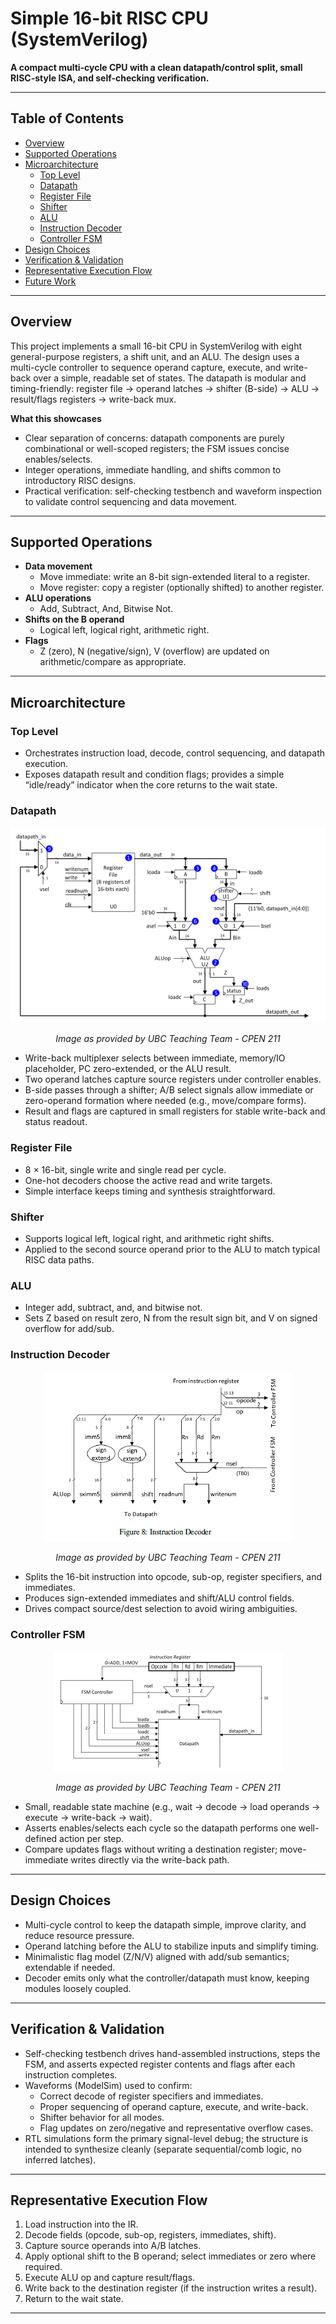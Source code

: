# Simple 16-bit RISC CPU (SystemVerilog)

**A compact multi-cycle CPU with a clean datapath/control split, small RISC-style ISA, and self-checking verification.**

---

## Table of Contents
- [Overview](#overview)
- [Supported Operations](#supported-operations)
- [Microarchitecture](#microarchitecture)
  - [Top Level](#top-level)
  - [Datapath](#datapath)
  - [Register File](#register-file)
  - [Shifter](#shifter)
  - [ALU](#alu)
  - [Instruction Decoder](#instruction-decoder)
  - [Controller FSM](#controller-fsm)
- [Design Choices](#design-choices)
- [Verification & Validation](#verification--validation)
- [Representative Execution Flow](#representative-execution-flow)
- [Future Work](#future-work)

---

## Overview
This project implements a small 16-bit CPU in SystemVerilog with eight general-purpose registers, a shift unit, and an ALU. The design uses a multi-cycle controller to sequence operand capture, execute, and write-back over a simple, readable set of states. The datapath is modular and timing-friendly: register file → operand latches → shifter (B-side) → ALU → result/flags registers → write-back mux.

**What this showcases**
- Clear separation of concerns: datapath components are purely combinational or well-scoped registers; the FSM issues concise enables/selects.
- Integer operations, immediate handling, and shifts common to introductory RISC designs.
- Practical verification: self-checking testbench and waveform inspection to validate control sequencing and data movement.

---

## Supported Operations
- **Data movement**  
  - Move immediate: write an 8-bit sign-extended literal to a register.  
  - Move register: copy a register (optionally shifted) to another register.
- **ALU operations**  
  - Add, Subtract, And, Bitwise Not.
- **Shifts on the B operand**  
  - Logical left, logical right, arithmetic right.
- **Flags**
  - Z (zero), N (negative/sign), V (overflow) are updated on arithmetic/compare as appropriate.

---

## Microarchitecture

### Top Level
- Orchestrates instruction load, decode, control sequencing, and datapath execution.
- Exposes datapath result and condition flags; provides a simple “idle/ready” indicator when the core returns to the wait state.

### Datapath
<p align="center">
    <img src = "Images/datapath.png" />
</p>
<p align="center"><em>Image as provided by UBC Teaching Team - CPEN 211</em></p>

- Write-back multiplexer selects between immediate, memory/IO placeholder, PC zero-extended, or the ALU result.
- Two operand latches capture source registers under controller enables.
- B-side passes through a shifter; A/B select signals allow immediate or zero-operand formation where needed (e.g., move/compare forms).
- Result and flags are captured in small registers for stable write-back and status readout.

### Register File
- 8 × 16-bit, single write and single read per cycle.
- One-hot decoders choose the active read and write targets.
- Simple interface keeps timing and synthesis straightforward.

### Shifter
- Supports logical left, logical right, and arithmetic right shifts.
- Applied to the second source operand prior to the ALU to match typical RISC data paths.

### ALU
- Integer add, subtract, and, and bitwise not.
- Sets Z based on result zero, N from the result sign bit, and V on signed overflow for add/sub.

### Instruction Decoder
<p align="center">
    <img src = "Images/decoder.png" />
</p>
<p align="center"><em>Image as provided by UBC Teaching Team - CPEN 211</em></p>

- Splits the 16-bit instruction into opcode, sub-op, register specifiers, and immediates.
- Produces sign-extended immediates and shift/ALU control fields.
- Drives compact source/dest selection to avoid wiring ambiguities.

### Controller FSM
<p align="center">
    <img src = "Images/FSM.png" />
</p>
<p align="center"><em>Image as provided by UBC Teaching Team - CPEN 211</em></p>

- Small, readable state machine (e.g., wait → decode → load operands → execute → write-back → wait).
- Asserts enables/selects each cycle so the datapath performs one well-defined action per step.
- Compare updates flags without writing a destination register; move-immediate writes directly via the write-back path.

---

## Design Choices
- Multi-cycle control to keep the datapath simple, improve clarity, and reduce resource pressure.
- Operand latching before the ALU to stabilize inputs and simplify timing.
- Minimalistic flag model (Z/N/V) aligned with add/sub semantics; extendable if needed.
- Decoder emits only what the controller/datapath must know, keeping modules loosely coupled.

---

## Verification & Validation
- Self-checking testbench drives hand-assembled instructions, steps the FSM, and asserts expected register contents and flags after each instruction completes.
- Waveforms (ModelSim) used to confirm:
  - Correct decode of register specifiers and immediates.
  - Proper sequencing of operand capture, execute, and write-back.
  - Shifter behavior for all modes.
  - Flag updates on zero/negative and representative overflow cases.
- RTL simulations form the primary signal-level debug; the structure is intended to synthesize cleanly (separate sequential/comb logic, no inferred latches).

---

## Representative Execution Flow
1. Load instruction into the IR.
2. Decode fields (opcode, sub-op, registers, immediates, shift).
3. Capture source operands into A/B latches.
4. Apply optional shift to the B operand; select immediates or zero where required.
5. Execute ALU op and capture result/flags.
6. Write back to the destination register (if the instruction writes a result).
7. Return to the wait state.

---
